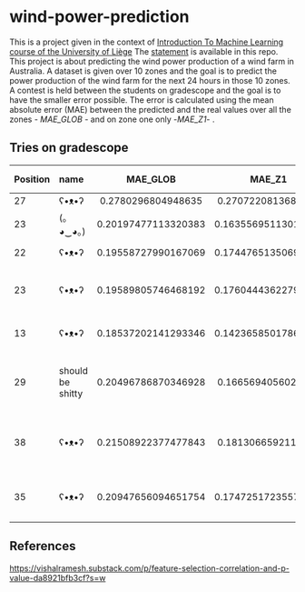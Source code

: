 # wind-power-prediction

This is a project given in the context of [Introduction To Machine Learning course of the University of Liège](https://www.programmes.uliege.be/cocoon/20222023/cours/ELEN0062-1.html) The [statement](https://github.com/Ad-Vi/wind-power-prediction/blob/main/statement.md) is available in this repo.  
This project is about predicting the wind power production of a wind farm in Australia. A dataset is given over 10 zones and the goal is to predict the power production of the wind farm for the next 24 hours in those 10 zones.  
A contest is held between the students on gradescope and the goal is to have the smaller error possible. The error is calculated using the mean absolute error (MAE) between the predicted and the real values over all the zones - *MAE_GLOB* - and on zone one only -*MAE_Z1*- .

## Tries on gradescope

| Position |     name      |     MAE_GLOB         |      MAE_Z1          |   method                      | calculation time (s)| Expected error (%)|
|:---------|:--------------|:--------------------:|:--------------------:|:--------------------------:|--------------------:|------------------:|
|    27    |    ʕ•ᴥ•ʔ      | 0.2780296804948635   | 0.2707220813681427   |  mean                        | | |
|   23     | (｡◕‿◕｡)       | 0.20197477113320383  |0.16355695113016427   |  kNN with k=10               | | |
|22        | ʕ•ᴥ•ʔ         | 0.19558727990167069   |0.17447651350699664  |  kNN with k = 100            | | |
|23        | ʕ•ᴥ•ʔ         | 0.19589805746468192   |0.17604443622797977  |  10 bagging kNN with k = 100 | | |
|13        | ʕ•ᴥ•ʔ         | 0.18537202141293346   |0.14236585017869863  |  Random forest 100 trees     | 169.53| |
|29        | should be shitty| 0.20496786870346928 | 0.1665694056025948 | RF, 100 trees, with univariate Feature extraction | 85.4989275932312 | |
| 38 | ʕ•ᴥ•ʔ | 0.21508922377477843 | 0.1813066592111945 | RF, 100 trees, test 10%, correlation FE | 46.81495785713196 |5.247 |
| 35 | ʕ•ᴥ•ʔ | 0.20947656094651754 | 0.17472517235573073 | RF, 100 trees, correlation FE | 49.90913796424866 | |

## References

<https://vishalramesh.substack.com/p/feature-selection-correlation-and-p-value-da8921bfb3cf?s=w>
